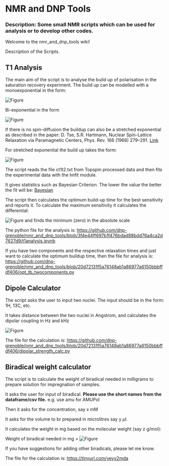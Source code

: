 # NMR and DNP Tools

### Description: Some small NMR scripts which can be used for analysis or to develop other codes.

Welcome to the nmr_and_dnp_tools wiki!

Description of the Scripts.

## T1 Analysis

The main aim of the script is to analyse the build up of polarisation in the saturation recovery experiment.
The build up can be modelled with a monoexponential in the form:

![Figure](https://latex.codecogs.com/svg.image?I(t)&space;=&space;I_0&space;(1-\exp(-t/T_1))&space;)

Bi-exponential in the form

![Figure](https://latex.codecogs.com/svg.image?I(t)&space;=&space;I_{0,a}&space;(1-\exp(-t/T_{1,a}))&space;&plus;&space;I_{0,b}&space;(1-\exp(-t/T_{1,b}))&space;&space;)

If there is no spin-diffusion the buildup can also be a stretched exponential as described in the paper:
D. Tse, S.R. Hartmann, Nuclear Spin-Lattice Relaxation via Paramagnetic Centers, Phys. Rev. 166 (1968) 279–291. [Link](https://doi.org/10.1103/PhysRev.166.279)

For stretched exponential the build up takes the form:

![Figure](https://latex.codecogs.com/svg.image?I(t)&space;=&space;I_0(1-\exp(-t/T_1)^\beta))

The script reads the file ct1t2.txt from Topspin processed data and then fits the experimental data with the lmfit module.

It gives statistics such as Bayesian Criterion. The lower the value the better the fit will be:
[Bayesian](https://en.wikipedia.org/wiki/Bayesian_information_criterion)

The script then calculates the optimum build-up time for the best sensitivity and reports it.
To calculate the maximum sensitivity it calculates the differential:

![Figure](https://latex.codecogs.com/svg.image?\frac{dI(t)}{dt}) 
and finds the minimum (zero) in the absolute scale

The python file for the analysis is:
https://github.com/dnp-grenoble/nmr_and_dnp_tools/blob/3f4e44ff697b1f476bdad88bdd76a4ca2d7627d9/t1analysis.ipynb

If you have two components and the respective relaxation times and just want to calculate the optimum buildup time, then the file for analysis is:
https://github.com/dnp-grenoble/nmr_and_dnp_tools/blob/20d72131f5a76148ab1a86977a6150bbbffdf406/opt_tb_twocomponents.py

## Dipole Calculator

The script asks the user to input two nuclei.
The input should be in the form: 1H, 13C, etc.

It takes distance between the two nuclei in Angstrom, and calculates the dipolar coupling in Hz and kHz

![Figure](https://latex.codecogs.com/svg.image?|\frac{\mu_0}{4\pi}\frac{\gamma_1\gamma_2h}{r^3}|)

The file for the calculation is:
https://github.com/dnp-grenoble/nmr_and_dnp_tools/blob/20d72131f5a76148ab1a86977a6150bbbffdf406/dipolar_strength_calc.py

## Biradical weight calculator

The script is to calculate the weight of biradical needed in milligrams to prepare solution for impregnation of samples.

It asks the user for input of biradical. **Please use the short names from the dataframe/csv file.**
e.g. use amu for AMUPol

Then it asks for the concentration, say x mM

It asks for the volume to br prepared in microlitres say y $\mu$l.

It calculates the weight in mg based on the molecular weight (say z g/mol):

Weight of biradical needed in mg = ![Figure](https://latex.codecogs.com/svg.image?\frac{xyz}{1e6})

If you have suggestions for adding other biradicals, please let me know.

The file for the calculation is:
https://tinyurl.com/yeyv2mda